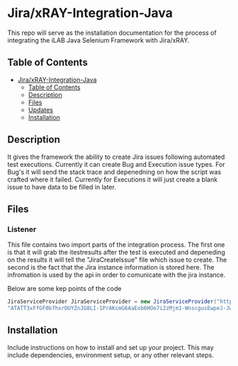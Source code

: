 # Jira/xRAY-Integration-Java 

This repo will serve as the installation documentation for the process of integrating the iLAB Java Selenium Framework with Jira/xRAY.

## Table of Contents

- [Jira/xRAY-Integration-Java ](#project-title)
  - [Table of Contents](#table-of-contents)
  - [Description](#description)
  - [Files](#files)
  - [Updates](#updates)
  - [Installation](#installation)

## Description

 It gives the framework the ability to create Jira issues following automated test executions. Currently it can create Bug and Execution issue types. For Bug's it will send the stack trace and depenedning on how the script was crafted where it failed. Currently for Executions it will just create a blank issue to have data to be filled in later. 

 ## Files

  ### Listener
  This file contains two import parts of the integration process. The first one is that it will grab the itestresults after the test is executed and depeneding on the results it will tell the "JiraCreateIssue" file which issue to create. The second is the fact that the Jira instance information is stored here. The infromation is used by the api in order to comunicate with the jira instance. 

  Below are some kep points of the code

  ```java
JiraServiceProvider JiraServiceProvider = new JiraServiceProvider("https://ilabpoc.atlassian.net/","daniel.goelz@ilabqa.com",
"ATATT3xFfGF0b7hxrOUYZnJG8LI-1PrAKcmG6AaEob6HOo7i2zMjm1-WnscgusEwpeJ-JwW-coRjN4UfxAFWir_eIt6SenYzYC_V2oxrfukfRWoSKt5FXQIk8y0u5VxXZ4KP_SxqvSfuOrr06DBfMTSzMT78-WXo6RzsFs6itW9aa1L_vpFX7U4=BF9732CD", "JWXI");
```


## Installation

Include instructions on how to install and set up your project. This may include dependencies, environment setup, or any other relevant steps.

